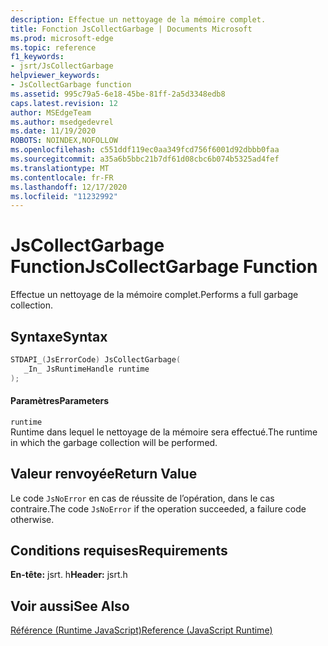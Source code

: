 ```yaml
---
description: Effectue un nettoyage de la mémoire complet.
title: Fonction JsCollectGarbage | Documents Microsoft
ms.prod: microsoft-edge
ms.topic: reference
f1_keywords:
- jsrt/JsCollectGarbage
helpviewer_keywords:
- JsCollectGarbage function
ms.assetid: 995c79a5-6e18-45be-81ff-2a5d3348edb8
caps.latest.revision: 12
author: MSEdgeTeam
ms.author: msedgedevrel
ms.date: 11/19/2020
ROBOTS: NOINDEX,NOFOLLOW
ms.openlocfilehash: c551ddf119ec0aa349fcd756f6001d92dbbb0faa
ms.sourcegitcommit: a35a6b5bbc21b7df61d08cbc6b074b5325ad4fef
ms.translationtype: MT
ms.contentlocale: fr-FR
ms.lasthandoff: 12/17/2020
ms.locfileid: "11232992"
---
```

# <span data-ttu-id="313c3-103">JsCollectGarbage Function</span><span class="sxs-lookup"><span data-stu-id="313c3-103">JsCollectGarbage Function</span></span>

<span data-ttu-id="313c3-104">Effectue un nettoyage de la mémoire complet.</span><span class="sxs-lookup"><span data-stu-id="313c3-104">Performs a full garbage collection.</span></span>  
  
## <span data-ttu-id="313c3-105">Syntaxe</span><span class="sxs-lookup"><span data-stu-id="313c3-105">Syntax</span></span>  
  
```cpp  
STDAPI_(JsErrorCode) JsCollectGarbage(  
   _In_ JsRuntimeHandle runtime  
);  
```  
  
#### <span data-ttu-id="313c3-106">Paramètres</span><span class="sxs-lookup"><span data-stu-id="313c3-106">Parameters</span></span>  
 `runtime`  
 <span data-ttu-id="313c3-107">Runtime dans lequel le nettoyage de la mémoire sera effectué.</span><span class="sxs-lookup"><span data-stu-id="313c3-107">The runtime in which the garbage collection will be performed.</span></span>  
  
## <span data-ttu-id="313c3-108">Valeur renvoyée</span><span class="sxs-lookup"><span data-stu-id="313c3-108">Return Value</span></span>  
 <span data-ttu-id="313c3-109">Le code `JsNoError` en cas de réussite de l’opération, dans le cas contraire.</span><span class="sxs-lookup"><span data-stu-id="313c3-109">The code `JsNoError` if the operation succeeded, a failure code otherwise.</span></span>  
  
## <span data-ttu-id="313c3-110">Conditions requises</span><span class="sxs-lookup"><span data-stu-id="313c3-110">Requirements</span></span>  
 <span data-ttu-id="313c3-111">**En-tête:** jsrt. h</span><span class="sxs-lookup"><span data-stu-id="313c3-111">**Header:** jsrt.h</span></span>  
  
## <span data-ttu-id="313c3-112">Voir aussi</span><span class="sxs-lookup"><span data-stu-id="313c3-112">See Also</span></span>  
 [<span data-ttu-id="313c3-113">Référence (Runtime JavaScript)</span><span class="sxs-lookup"><span data-stu-id="313c3-113">Reference (JavaScript Runtime)</span></span>](../chakra-hosting/reference-javascript-runtime.md)
